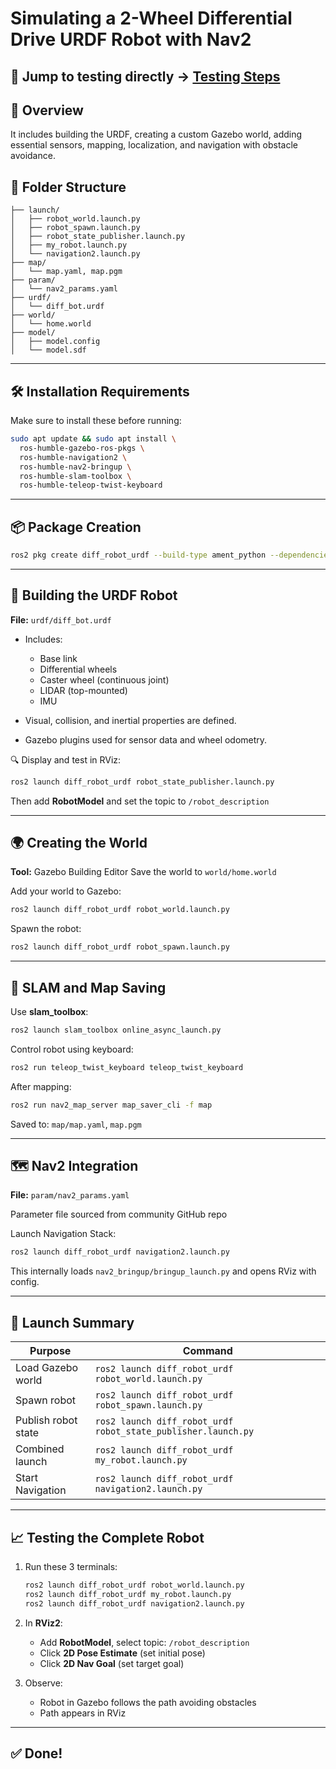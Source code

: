 # Simulating a 2-Wheel Differential Drive URDF Robot with Nav2

🔗 **Jump to testing directly** → [Testing Steps](https://github.com/pratikhrohane/ros2-diffbot-navigation?tab=readme-ov-file#-testing-the-complete-robot)
---

## 🚀 Overview

It includes building the URDF, creating a custom Gazebo world, adding essential sensors, mapping, localization, and navigation with obstacle avoidance.

## 🧱 Folder Structure

```
├── launch/
│   ├── robot_world.launch.py
│   ├── robot_spawn.launch.py
│   ├── robot_state_publisher.launch.py
│   ├── my_robot.launch.py
│   └── navigation2.launch.py
├── map/
│   └── map.yaml, map.pgm
├── param/
│   └── nav2_params.yaml
├── urdf/
│   └── diff_bot.urdf
├── world/
│   └── home.world
├── model/
│   ├── model.config
│   └── model.sdf
```

---

## 🛠️ Installation Requirements

Make sure to install these before running:

```bash
sudo apt update && sudo apt install \
  ros-humble-gazebo-ros-pkgs \
  ros-humble-navigation2 \
  ros-humble-nav2-bringup \
  ros-humble-slam-toolbox \
  ros-humble-teleop-twist-keyboard
```

---

## 📦 Package Creation

```bash
ros2 pkg create diff_robot_urdf --build-type ament_python --dependencies rclpy sensor_msgs geometry_msgs nav2_bringup gazebo_ros
```

---

## 🤖 Building the URDF Robot

**File:** `urdf/diff_bot.urdf`

* Includes:

  * Base link
  * Differential wheels
  * Caster wheel (continuous joint)
  * LIDAR (top-mounted)
  * IMU
* Visual, collision, and inertial properties are defined.
* Gazebo plugins used for sensor data and wheel odometry.

🔍 Display and test in RViz:

```bash
ros2 launch diff_robot_urdf robot_state_publisher.launch.py
```

Then add **RobotModel** and set the topic to `/robot_description`

---

## 🌍 Creating the World

**Tool:** Gazebo Building Editor
Save the world to `world/home.world`

Add your world to Gazebo:

```bash
ros2 launch diff_robot_urdf robot_world.launch.py
```

Spawn the robot:

```bash
ros2 launch diff_robot_urdf robot_spawn.launch.py
```

---

## 🧭 SLAM and Map Saving

Use **slam\_toolbox**:

```bash
ros2 launch slam_toolbox online_async_launch.py
```

Control robot using keyboard:

```bash
ros2 run teleop_twist_keyboard teleop_twist_keyboard
```

After mapping:

```bash
ros2 run nav2_map_server map_saver_cli -f map
```

Saved to: `map/map.yaml`, `map.pgm`

---

## 🗺️ Nav2 Integration

**File:** `param/nav2_params.yaml`

Parameter file sourced from community GitHub repo

Launch Navigation Stack:

```bash
ros2 launch diff_robot_urdf navigation2.launch.py
```

This internally loads `nav2_bringup/bringup_launch.py` and opens RViz with config.

---

## 🔁 Launch Summary

| Purpose             | Command                                                       |
| ------------------- | ------------------------------------------------------------- |
| Load Gazebo world   | `ros2 launch diff_robot_urdf robot_world.launch.py`           |
| Spawn robot         | `ros2 launch diff_robot_urdf robot_spawn.launch.py`           |
| Publish robot state | `ros2 launch diff_robot_urdf robot_state_publisher.launch.py` |
| Combined launch     | `ros2 launch diff_robot_urdf my_robot.launch.py`              |
| Start Navigation    | `ros2 launch diff_robot_urdf navigation2.launch.py`           |

---

## 📈 Testing the Complete Robot

1. Run these 3 terminals:

   ```bash
   ros2 launch diff_robot_urdf robot_world.launch.py
   ros2 launch diff_robot_urdf my_robot.launch.py
   ros2 launch diff_robot_urdf navigation2.launch.py
   ```

2. In **RViz2**:

   * Add **RobotModel**, select topic: `/robot_description`
   * Click **2D Pose Estimate** (set initial pose)
   * Click **2D Nav Goal** (set target goal)

3. Observe:

   * Robot in Gazebo follows the path avoiding obstacles
   * Path appears in RViz

---

## ✅ Done!
